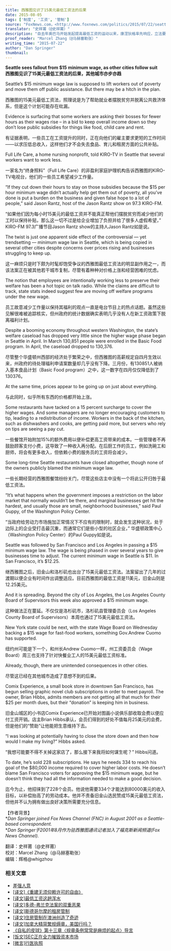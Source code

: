 ```yaml
---
title: 西雅图见识了15美元最低工资法的后果
date: 2015-08-05
tags: ['制度', '工资', '管制']
source: "FoxNews.com，<http://www.foxnews.com/politics/2015/07/22/seattle-sees-fallout-from-15-minimum-wage-as-other-cities-follow-suit/>"
translator: "史祥莆（@史祥莆）"
description: "自去年奥巴马开始发起提高最低工资的运动以来，康涅狄格率先响应，立法要求最低时薪两年内提高至$10.10，此后一些城市也迅速跟进，其中以加州城市最为积极，目前流行的口号是15美元，西雅图也于去年6月通过了法案，本文介绍了最低工资法的一种荒唐后果。"
proof_reader: "Marcel Zhang（@马赫塞勒张）"
writing_time: "2015-07-22"
author: "Dan Springer"
thumbnail:
---
```


**Seattle sees fallout from $15 minimum wage, as other cities follow suit**  
**西雅图见识了****15****美元最低工资法的后果，其他城市亦步亦趋**

Seattle’s $15 minimum wage law is supposed to lift workers out of poverty and move them off public assistance. But there may be a hitch in the plan.

西雅图的15美元最低工资法，照理说是为了帮助就业者摆脱贫穷并脱离公共救济体系，但是这个计划可能存在纰漏。

Evidence is surfacing that some workers are asking their bosses for fewer hours as their wages rise – in a bid to keep overall income down so they don’t lose public subsidies for things like food, child care and rent.

有证据表明，一些员工在工资提升的同时，正在向他们的雇主要求更短的工作时间——以求压低总收入，这样他们才不会失去食品、育儿和租房方面的公共补贴。

Full Life Care, a home nursing nonprofit, told KIRO-TV in Seattle that several workers want to work less.

一家名为“终身照料”（Full Life Care）的非盈利家庭护理机构告诉西雅图的KIRO-TV电视台，他们的一些员工希望减少工作量。

“If they cut down their hours to stay on those subsidies because the $15 per hour minimum wage didn’t actually help get them out of poverty, all you’ve done is put a burden on the business and given false hope to a lot of people,” said Jason Rantz, host of the Jason Rantz show on 97.3 KIRO-FM.

“如果他们因为每小时15美元的最低工资并不能真正帮他们摆脱贫穷而减少他们的工时以保持补贴，那么这一切不过是给企业增加了负担并给了很多人虚假希望，” KIRO-FM 97.3广播节目Jason Rantz show的主持人Jason Rantz如是说。

The twist is just one apparent side effect of the controversial — yet trendsetting — minimum wage law in Seattle, which is being copied in several other cities despite concerns over prices rising and businesses struggling to keep up.

这一麻烦只是时下颇为时髦却饱受争议的西雅图最低工资法的明显副作用之一，而该法案正在被其他若干城市复制，尽管有着种种对价格上涨和经营困难的忧虑。

The notion that employees are intentionally working less to preserve their welfare has been a hot topic on talk radio. While the claims are difficult to track, state stats indeed suggest few are moving off welfare programs under the new wage.

员工故意减少工作量以保持其福利的观点一直是电台节目上的热点话题。虽然这些见解很难被追踪核实，但州政府的统计数据确实表明几乎没有人在新工资政策下脱离福利计划。

Despite a booming economy throughout western Washington, the state’s welfare caseload has dropped very little since the higher wage phase began in Seattle in April. In March 130,851 people were enrolled in the Basic Food program. In April, the caseload dropped to 130,376.

尽管整个华盛顿州西部的经济处于繁荣之中，但西雅图的高薪规定自四月生效以来，州政府的待处理福利申请案数量却几乎没有下降。三月份，有130851人被纳入基本食品计划（Basic Food program）之中，这一数字在四月仅仅降低到了130376。

At the same time, prices appear to be going up on just about everything.

与此同时，似乎所有东西的价格都开始上涨。

Some restaurants have tacked on a 15 percent surcharge to cover the higher wages. And some managers are no longer encouraging customers to tip, leading to a redistribution of income. Workers in the back of the kitchen, such as dishwashers and cooks, are getting paid more, but servers who rely on tips are seeing a pay cut.

一些餐馆开始附加15%的额外费用以便补偿更高工资带来的成本。一些管理者不再鼓励顾客支付小费，这导致了一种收入再分配。在后厨工作的员工，例如洗碗工和厨师，将会有更多收入，但依赖小费的服务员的工资将会减少。

Some long-time Seattle restaurants have closed altogether, though none of the owners publicly blamed the minimum wage law.

一些长期经营的西雅图餐馆纷纷关门，尽管这些店主中没有一个将此公开归咎于最低工资法。

“It’s what happens when the government imposes a restriction on the labor market that normally wouldn’t be there, and marginal businesses get hit the hardest, and usually those are small, neighborhood businesses,” said Paul Guppy, of the Washington Policy Center.

“当政府给劳动力市场施加正常情况下不应有的限制时，就会发生这种状况，处于边际上的企业受打击最沉重，而通常它们是些小型的社区企业，” 华盛顿政策中心（Washington Policy Center）的Paul Guppy如是说。

Seattle was followed by San Francisco and Los Angeles in passing a $15 minimum wage law. The wage is being phased in over several years to give businesses time to adjust. The current minimum wage in Seattle is $11. In San Francisco, it’s $12.25.

继西雅图之后，旧金山和洛杉矶也出台了15美元最低工资法。法案留出了几年的过渡期以便企业有时间作出调整适应。目前西雅图的最低工资是11美元，旧金山则是12.25美元。

And it is spreading. Beyond the city of Los Angeles, the Los Angeles County Board of Supervisors this week also approved a $15 minimum wage.

这种做法正在蔓延。不仅仅是洛杉矶市，洛杉矶县管理委员会（Los Angeles County Board of Supervisors）本周也通过了15美元最低工资法。

New York state could be next, with the state Wage Board on Wednesday backing a $15 wage for fast-food workers, something Gov.Andrew Cuomo has supported.

纽约州可能是下一个，和州长Andrew Cuomo一样，州工资委员会（Wage Board）周三也支持了针对快餐业工人的15美元最低工资标准。

Already, though, there are unintended consequences in other cities.

尽管这已经在其他城市造成了意想不到的后果。

Comix Experience, a small book store in downtown San Francisco, has begun selling graphic novel club subscriptions in order to meet payroll. The owner, Brian Hibbs, admits members are not getting all that much for their $25 per month dues, but their “donation” is keeping him in business.

旧金山城区的小书店Comix Experience已开始对图画小说俱乐部收取会费以便应付工资开销。店主Brian Hibbs承认，会员们得到的好处不值每月25美元的会费，但是他们的“赞助”让他能把生意维持下去。

“I was looking at potentially having to close the store down and then how would I make my living?” Hibbs asked.

“我想可能要不得不关掉这家店了，那么接下来我将如何谋生呢？” Hibbs问道。

To date, he’s sold 228 subscriptions. He says he needs 334 to reach his goal of the $80,000 income required to cover higher labor costs. He doesn’t blame San Francisco voters for approving the $15 minimum wage, but he doesn’t think they had all the information needed to make a good decision.

迄今为止，他招徕到了228个会员。他说他需要334个才能达到80000美元的收入目标，以补偿抬高了的劳动成本。他并不责备旧金山选民赞成15美元最低工资法，但他并不认为拥有做出良好决策所需要充分信息。

【作者背景】  
**Dan Springer joined Fox News Channel (FNC) in August 2001 as a Seattle-based correspondent.*  
**Dan Springer于2001年8月作为驻西雅图通讯记者加入了福克斯新闻频道(Fox News Channel).*


翻译：史祥莆（@史祥莆）  
校对：Marcel Zhang（@马赫塞勒张）  
编辑：辉格@whigzhou


### 相关文章

* [差强人意](https://headsalon.org/archives/7129.html "差强人意")
* [[译文]《重建无须仰赖许可的自由》](https://headsalon.org/archives/6290.html "[译文]《重建无须仰赖许可的自由》")
* [[译文]最低工资这趟浑水](https://headsalon.org/archives/5878.html "[译文]最低工资这趟浑水")
* [[译文]多德-弗兰克法案的双重恶果](https://headsalon.org/archives/5807.html "[译文]多德-弗兰克法案的双重恶果")
* [[译文]斯德哥尔摩的租房管制](https://headsalon.org/archives/5805.html "[译文]斯德哥尔摩的租房管制")
* [[译文]住房管制在澳洲创造了奇迹](https://headsalon.org/archives/5772.html "[译文]住房管制在澳洲创造了奇迹")
* [[译文]加拿大精简繁规缛章，美国行吗？](https://headsalon.org/archives/5756.html "[译文]加拿大精简繁规缛章，美国行吗？")
* [《自私的皮球》第十三章〈规章条例常常是麻烦的起点〉导言](https://headsalon.org/archives/5101.html "《自私的皮球》第十三章〈规章条例常常是麻烦的起点〉导言")
* [[饭文]SEC正在全力摧毁资本市场](https://headsalon.org/archives/4279.html "[饭文]SEC正在全力摧毁资本市场")
* [[微言]行医执照](https://headsalon.org/archives/4497.html "[微言]行医执照")
